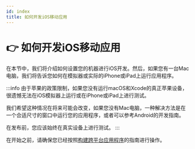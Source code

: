 ```yaml
---
id: index
title: 如何开发iOS移动应用
---
```



# 👉 如何开发iOS移动应用

在本节中，我们将介绍如何设置您的机器进行iOS开发。然后，如果您有一台Mac电脑，我们将告诉您如何在模拟器或实际的iPhone或iPad上运行应用程序。

:::info
由于苹果的政策限制，如果您没有运行macOS和Xcode的真正苹果设备，很遗憾无法在iOS模拟器上运行或在iPhone或iPad上进行测试。

我们希望这种情况在将来可能会改变，如果您没有Mac电脑，一种解决方法是在一个合适尺寸的窗口中运行您的应用程序，或者可以参考Android的开发指南。

在发布前，您应该始终在真实设备上进行测试。
:::

在开始之前，请确保您已经按照[构建跨平台应用程序](../../building-cross-platform-applications)的指南进行操作。
